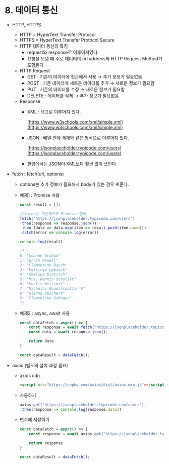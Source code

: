 # 8. 데이터 통신

- HTTP, HTTPS
    - HTTP = HyperText Transfer Protocol
    - HTTPS = HyperText Transfer Protocol Secure
    - HTTP 데이터 통신의 특징
        - request와 response로 이루어져있다.
        - 요청을 보낼 때 주로 데이터의 url address와 HTTP Request Method가 포함된다.
    - HTTP Request
        - GET : 기존의 데이터에 접근해서 사용 → 추가 정보가 필요없음
        - POST : 기존 데이터에 새로운 데이터를 추가 → 새로운 정보가 필요함
        - PUT : 기존의 데이터를 수정 → 새로운 정보가 필요함
        - DELETE : 데이터를 삭제 → 추가 정보가 필요없음
    - Response
        - XML : 태그로 이루어져 있다.
            
             [https://www.w3schools.com/xml/simple.xml](https://www.w3schools.com/xml/simple.xml)
            
        - JSON : 배열 안에 객체와 같은 형식으로 이루어져 있다.
            
            [https://jsonplaceholder.typicode.com/users](https://jsonplaceholder.typicode.com/users)
            
        - 현업에서는 JSON이 XML보다 훨씬 많이 쓰인다
        
- fetch : fetch(url, options)
    - options는 추가 정보가 필요해서 body가 있는 경우 써준다.
    - 예제1 : Promise 사용
        
        ```jsx
        const result = [];
        
        //fetch는 기본적으로 Promise 형태
        fetch("https://jsonplaceholder.typicode.com/users")
        .then(response => response.json())
        .then (data => data.map(item => result.push(item.name)))
        .catch(error => console.log(error))
        
        console.log(result)
        
        /*
        0: "Leanne Graham"
        1: "Ervin Howell"
        2: "Clementine Bauch"
        3: "Patricia Lebsack"
        4: "Chelsey Dietrich"
        5: "Mrs. Dennis Schulist"
        6: "Kurtis Weissnat"
        7: "Nicholas Runolfsdottir V"
        8: "Glenna Reichert"
        9: "Clementina DuBuque"
        */
        ```
        
    
    - 예제2 : async, await 사용
        
        ```jsx
        const dataFetch = async() => {
        	const response = await fetch("https://jsonplaceholder.typicode.com/users");
        	const data = await response.json();
        
        	return data
        }
        
        const dataResult = dataFetch();
        ```
        
- axios (별도의 설치 과정 필요)
    - axios cdn
        
        ```html
        <script src="https://unpkg.com/axios/dist/axios.min.js"></script>
        ```
        
    - 사용하기
        
        ```jsx
        axios.get("https://jsonplaceholder.typicode.com/users");
        .then(response => console.log(response.data))
        ```
        
    - 변수에 저장하기
        
        ```jsx
        const dataFetch = async() => {
        	const response = await axios.get("https://jsonplaceholder.typicode.com/users").data;
        
        	return response
        }
        
        const dataResult = dataFetch();
        ```